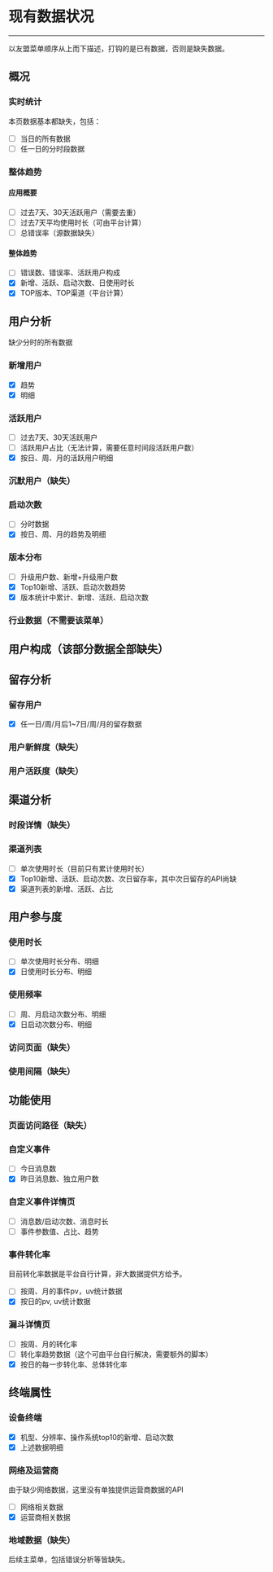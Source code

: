 # 现有数据状况

---
以友盟菜单顺序从上而下描述，打钩的是已有数据，否则是缺失数据。

## 概况
### 实时统计
本页数据基本都缺失，包括：

- [ ] 当日的所有数据
- [ ] 任一日的分时段数据

### 整体趋势
#### 应用概要
- [ ] 过去7天、30天活跃用户（需要去重）
- [ ] 过去7天平均使用时长（可由平台计算）
- [ ] 总错误率（源数据缺失）

#### 整体趋势
- [ ] 错误数、错误率、活跃用户构成
- [x] 新增、活跃、启动次数、日使用时长
- [x] TOP版本、TOP渠道（平台计算）

## 用户分析
缺少分时的所有数据

### 新增用户
- [x] 趋势
- [x] 明细

### 活跃用户
- [ ] 过去7天、30天活跃用户
- [ ] 活跃用户占比（无法计算，需要任意时间段活跃用户数）
- [x] 按日、周、月的活跃用户明细

### 沉默用户（缺失）
### 启动次数
- [ ] 分时数据
- [x] 按日、周、月的趋势及明细

### 版本分布
- [ ] 升级用户数、新增+升级用户数
- [x] Top10新增、活跃、启动次数趋势
- [x] 版本统计中累计、新增、活跃、启动次数

### 行业数据（不需要该菜单）

## 用户构成（该部分数据全部缺失）
## 留存分析
### 留存用户
- [x] 任一日/周/月后1~7日/周/月的留存数据

### 用户新鲜度（缺失）
### 用户活跃度（缺失）

## 渠道分析
### 时段详情（缺失）
### 渠道列表
- [ ] 单次使用时长（目前只有累计使用时长）
- [x] Top10新增、活跃、启动次数、次日留存率，其中次日留存的API尚缺
- [x] 渠道列表的新增、活跃、占比

## 用户参与度
### 使用时长
- [ ] 单次使用时长分布、明细
- [x] 日使用时长分布、明细

### 使用频率
- [ ] 周、月启动次数分布、明细
- [x] 日启动次数分布、明细

### 访问页面（缺失）
### 使用间隔（缺失）

## 功能使用
### 页面访问路径（缺失）
### 自定义事件
- [ ] 今日消息数
- [x] 昨日消息数、独立用户数

### 自定义事件详情页
- [ ] 消息数/启动次数、消息时长
- [ ] 事件参数值、占比、趋势

### 事件转化率
目前转化率数据是平台自行计算，非大数据提供方给予。

- [ ] 按周、月的事件pv，uv统计数据
- [x] 按日的pv, uv统计数据

### 漏斗详情页
- [ ] 按周、月的转化率
- [ ] 转化率趋势数据（这个可由平台自行解决，需要额外的脚本）
- [x] 按日的每一步转化率、总体转化率

## 终端属性
### 设备终端
- [x] 机型、分辨率、操作系统top10的新增、启动次数
- [x] 上述数据明细

### 网络及运营商
由于缺少网络数据，这里没有单独提供运营商数据的API

- [ ] 网络相关数据
- [x] 运营商相关数据

### 地域数据（缺失）

后续主菜单，包括错误分析等皆缺失。

